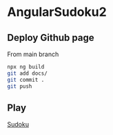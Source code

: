 # AngularSudoku2

## Deploy Github page

From main branch

```bash
npx ng build
git add docs/
git commit .
git push 
```

## Play

[Sudoku](https://why-pengo.github.io/angular-sudoku2/)
